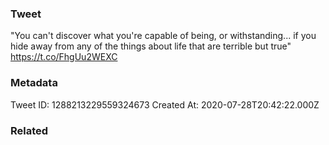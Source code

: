 ### Tweet
"You can't discover what you're capable of being, or withstanding... if you hide away from any of the things about life that are terrible but true" https://t.co/FhgUu2WEXC

### Metadata
Tweet ID: 1288213229559324673
Created At: 2020-07-28T20:42:22.000Z

### Related

